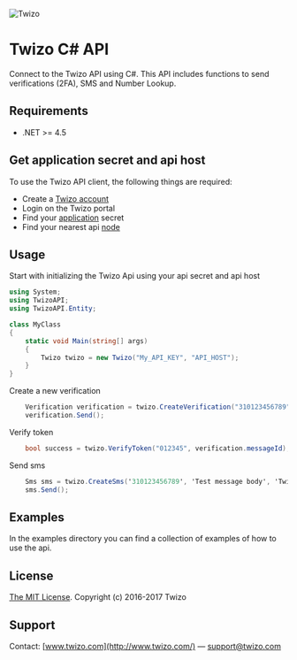 ![Twizo](https://www.twizo.com/wp-content/themes/twizo/_/images/twizo-logo-0474ce6f.png) 


# Twizo C\# API #

Connect to the Twizo API using C\#. This API includes functions to send verifications (2FA), SMS and Number Lookup.

## Requirements ##
* .NET >= 4.5

## Get application secret and api host ##
To use the Twizo API client, the following things are required:

* Create a [Twizo account](https://register.twizo.com/)
* Login on the Twizo portal
* Find your [application](https://portal.twizo.com/applications/) secret
* Find your nearest api [node](https://www.twizo.com/developers/documentation/#introduction_api-url)

## Usage ##

Start with initializing the Twizo Api using your api secret and api host

```cs
using System;
using TwizoAPI;
using TwizoAPI.Entity;

class MyClass
{
    static void Main(string[] args)
    {
        Twizo twizo = new Twizo("My_API_KEY", "API_HOST");
    }
}
```

Create a new verification

```cs
    Verification verification = twizo.CreateVerification("310123456789");
    verification.Send();
```

Verify token

```cs
    bool success = twizo.VerifyToken("012345", verification.messageId);
```

Send sms

```cs
    Sms sms = twizo.CreateSms('310123456789', 'Test message body', 'Twizo');
    sms.Send();
```

## Examples ##

In the examples directory you can find a collection of examples of how to use the api.

## License ##
[The MIT License](https://opensource.org/licenses/mit-license.php).
Copyright (c) 2016-2017 Twizo

## Support ##
Contact: [www.twizo.com](http://www.twizo.com/) — support@twizo.com
